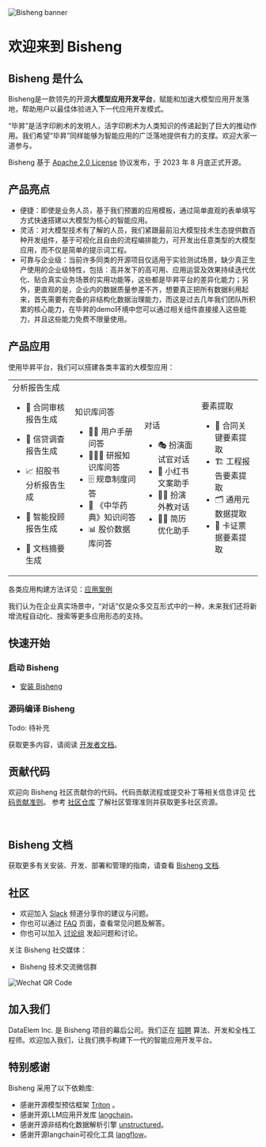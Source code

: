 <img src="https://www.dataelem.com/nstatic/bisheng.png" alt="Bisheng banner">


<div class="column" align="middle">
  <!-- <a href="https://bisheng.slack.com/join/shared_invite/"> -->
    <!-- <img src="https://img.shields.io/badge/Join-Slack-orange" alt="join-slack"/> -->
  </a>
  <!-- <img src="https://img.shields.io/github/license/bisheng-io/bisheng" alt="license"/> -->
  <!-- <img src="https://img.shields.io/docker/pulls/bisheng-io/bisheng" alt="docker-pull-count" /> -->
</div>

# 欢迎来到 Bisheng

## Bisheng 是什么

Bisheng是一款领先的开源<b>大模型应用开发平台</b>，赋能和加速大模型应用开发落地，帮助用户以最佳体验进入下一代应用开发模式。

“毕昇”是活字印刷术的发明人，活字印刷术为人类知识的传递起到了巨大的推动作用。我们希望“毕昇”同样能够为智能应用的广泛落地提供有力的支撑。欢迎大家一道参与。

Bisheng 基于 [Apache 2.0 License](https://github.com/dataelement/bisheng/blob/main/LICENSE) 协议发布，于 2023 年 8 月底正式开源。


## 产品亮点

- 便捷：即使是业务人员，基于我们预置的应用模板，通过简单直观的表单填写方式快速搭建以大模型为核心的智能应用。
- 灵活：对大模型技术有了解的人员，我们紧跟最前沿大模型技术生态提供数百种开发组件，基于可视化且自由的流程编排能力，可开发出任意类型的大模型应用，而不仅是简单的提示词工程。
- 可靠与企业级：当前许多同类的开源项目仅适用于实验测试场景，缺少真正生产使用的企业级特性，包括：高并发下的高可用、应用运营及效果持续迭代优化、贴合真实业务场景的实用功能等，这些都是毕昇平台的差异化能力；另外，更直观的是，企业内的数据质量参差不齐，想要真正把所有数据利用起来，首先需要有完备的非结构化数据治理能力，而这是过去几年我们团队所积累的核心能力，在毕昇的demo环境中您可以通过相关组件直接接入这些能力，并且这些能力免费不限量使用。


## 产品应用

使用毕昇平台，我们可以搭建各类丰富的大模型应用：

<table border="0">
  <tr>
    <td>
分析报告生成

- 📃   合同审核报告生成
- 🏦   信贷调查报告生成
- 📈   招股书分析报告生成
- 💼   智能投顾报告生成
- 👀   文档摘要生成
    </td>

    <td>
知识库问答
- 👩‍💻  用户手册问答
- 👩🏻‍🔬  研报知识库问答
- 🗄  规章制度问答
- 💊  《中华药典》知识问答
- 📊  股价数据库问答
    </td>
    <td>
对话
- 🎭  扮演面试官对话
- 📍  小红书文案助手
- 👩‍🎤  扮演外教对话
- 👨‍🏫  简历优化助手      
    </td>
    <td>

要素提取

- 📄  合同关键要素提取
- 🏗️  工程报告要素提取
- 🗂️  通用元数据提取
- 🎫  卡证票据要素提取      
    </td>
  </tr>
</table>


各类应用构建方法详见：[应用案例](https://m7a7tqsztt.feishu.cn/wiki/ZfkmwLPfeiAhQSkK2WvcX87unxc)

我们认为在企业真实场景中，“对话”仅是众多交互形式中的一种，未来我们还将新增流程自动化、搜索等更多应用形态的支持。


## 快速开始

### 启动 Bisheng

- [安装 Bisheng](https://m7a7tqsztt.feishu.cn/wiki/BSCcwKd4Yiot3IkOEC8cxGW7nPc)


### 源码编译 Bisheng

Todo: 待补充

获取更多内容，请阅读 [开发者文档](https://m7a7tqsztt.feishu.cn/wiki/ITmJwMXVliBnzpkW3nkcqPVrnse)。


## 贡献代码

欢迎向 Bisheng 社区贡献你的代码。代码贡献流程或提交补丁等相关信息详见 
[代码贡献准则](https://github.com/dataelement/bisheng/blob/main/CONTRIBUTING.md)。
参考 [社区仓库](https://github.com/dataelement/community) 了解社区管理准则并获取更多社区资源。

<!-- ### All contributors -->

<!-- Do not remove end of hero-bot -->
<br>

## Bisheng 文档

获取更多有关安装、开发、部署和管理的指南，请查看 [Bisheng 文档](https://m7a7tqsztt.feishu.cn/wiki/ZxW6wZyAJicX4WkG0NqcWsbynde).


## 社区

- 欢迎加入 [Slack](https://www.dataelem.com/) 频道分享你的建议与问题。
- 你也可以通过 [FAQ](https://m7a7tqsztt.feishu.cn/wiki/XdGCwkDJviC0Z8klbdbcF790n9b) 页面，查看常见问题及解答。
- 你也可以加入 [讨论组](https://github.com/dataelement/bisheng/discussions) 发起问题和讨论。


<!-- 订阅 Bisheng 邮件：

- [Technical Steering Committee](https://www.dataelem.com/)
- [Technical Discussions](https://www.dataelem.com/)
- [Announcement](https://www.dataelem.com/) -->

关注 Bisheng 社交媒体：

<!-- - [知乎](https://www.zhihu.com/org/bisheng-io)
- [CSDN](http://bishengio.blog.csdn.net/)
- [Bilibili](http://space.bilibili.com/xxxxx) -->
- Bisheng 技术交流微信群

<img src="https://www.dataelem.com/nstatic/qrcode.png" alt="Wechat QR Code">

## 加入我们

DataElem Inc. 是 Bisheng 项目的幕后公司。我们正在 [招聘](https://www.dataelem.com/contact/team) 算法、开发和全栈工程师。欢迎加入我们，让我们携手构建下一代的智能应用开发平台。


## 特别感谢

Bisheng 采用了以下依赖库:

- 感谢开源模型预估框架 [Triton](https://github.com/triton-inference-server) 。
- 感谢开源LLM应用开发库 [langchain](https://github.com/langchain-ai/langchain)。
- 感谢开源非结构化数据解析引擎 [unstructured](https://github.com/Unstructured-IO/unstructured)。
- 感谢开源langchain可视化工具 [langflow](https://github.com/logspace-ai/langflow)。

